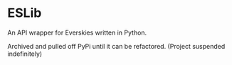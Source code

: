 # ESLib
An API wrapper for Everskies written in Python.

Archived and pulled off PyPi until it can be refactored. (Project suspended indefinitely)
